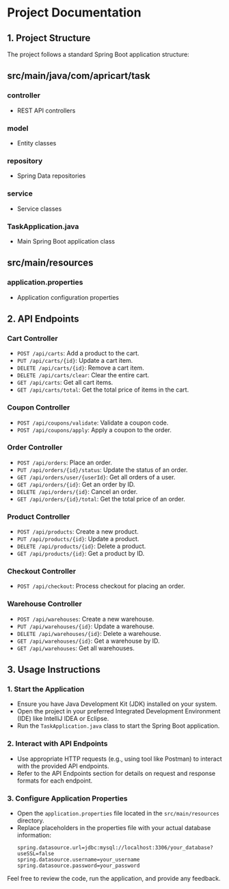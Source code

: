 # Project Documentation

## 1. Project Structure

The project follows a standard Spring Boot application structure:

## src/main/java/com/apricart/task

### controller
- REST API controllers

### model
- Entity classes

### repository
- Spring Data repositories

### service
- Service classes

### TaskApplication.java
- Main Spring Boot application class

## src/main/resources

### application.properties
- Application configuration properties

## 2. API Endpoints

### Cart Controller
- `POST /api/carts`: Add a product to the cart.
- `PUT /api/carts/{id}`: Update a cart item.
- `DELETE /api/carts/{id}`: Remove a cart item.
- `DELETE /api/carts/clear`: Clear the entire cart.
- `GET /api/carts`: Get all cart items.
- `GET /api/carts/total`: Get the total price of items in the cart.

### Coupon Controller
- `POST /api/coupons/validate`: Validate a coupon code.
- `POST /api/coupons/apply`: Apply a coupon to the order.

### Order Controller
- `POST /api/orders`: Place an order.
- `PUT /api/orders/{id}/status`: Update the status of an order.
- `GET /api/orders/user/{userId}`: Get all orders of a user.
- `GET /api/orders/{id}`: Get an order by ID.
- `DELETE /api/orders/{id}`: Cancel an order.
- `GET /api/orders/{id}/total`: Get the total price of an order.

### Product Controller
- `POST /api/products`: Create a new product.
- `PUT /api/products/{id}`: Update a product.
- `DELETE /api/products/{id}`: Delete a product.
- `GET /api/products/{id}`: Get a product by ID.

### Checkout Controller
- `POST /api/checkout`: Process checkout for placing an order.

### Warehouse Controller
- `POST /api/warehouses`: Create a new warehouse.
- `PUT /api/warehouses/{id}`: Update a warehouse.
- `DELETE /api/warehouses/{id}`: Delete a warehouse.
- `GET /api/warehouses/{id}`: Get a warehouse by ID.
- `GET /api/warehouses`: Get all warehouses.

## 3. Usage Instructions

### 1. Start the Application
- Ensure you have Java Development Kit (JDK) installed on your system.
- Open the project in your preferred Integrated Development Environment (IDE) like IntelliJ IDEA or Eclipse.
- Run the `TaskApplication.java` class to start the Spring Boot application.

### 2. Interact with API Endpoints
- Use appropriate HTTP requests (e.g., using tool like Postman) to interact with the provided API endpoints.
- Refer to the API Endpoints section for details on request and response formats for each endpoint.

### 3. Configure Application Properties

- Open the `application.properties` file located in the `src/main/resources` directory.
- Replace placeholders in the properties file with your actual database information:
  ```properties
  spring.datasource.url=jdbc:mysql://localhost:3306/your_database?useSSL=false
  spring.datasource.username=your_username
  spring.datasource.password=your_password

Feel free to review the code, run the application, and provide any feedback.
